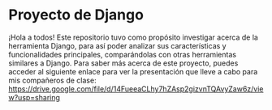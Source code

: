 # Proyecto de Django
¡Hola a todos! Este repositorio tuvo como propósito investigar acerca de la herramienta Django, para así poder analizar sus características y funcionalidades principales, comparándolas con otras herramientas similares a Django.
Para saber más acerca de este proyecto, puedes acceder al siguiente enlace para ver la presentación que lleve a cabo para mis compañeros de clase:
https://drive.google.com/file/d/14FueeaCLhy7hZAsp2gizvnTQAvyZaw6z/view?usp=sharing
